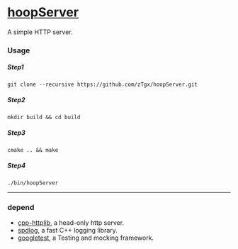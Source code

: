 # [hoopServer](https://github.com/zTgx/hoopServer)
A simple HTTP server.

### Usage
##### Step1
```shell
git clone --recursive https://github.com/zTgx/hoopServer.git
```
##### Step2
```shell
mkdir build && cd build
```
##### Step3
```shell
cmake .. && make
```
##### Step4
```shell
./bin/hoopServer
```

---
### depend
* [cpp-httplib](https://github.com/yhirose/cpp-httplib.git), a head-only http server.
* [spdlog](https://github.com/gabime/spdlog.git), a fast C++ logging library.
* [googletest](https://github.com/google/googletest.git), a Testing and mocking framework.